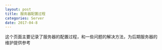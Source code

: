 ```yaml
---
layout: post
title: 服务器配置过程
categories: Server
date: 2017-04-8
---
```

<div class="message">
这个页面主要记录了服务器的配置过程，和一些问题的解决方法，为后期服务器的维护提供参考
</div>


